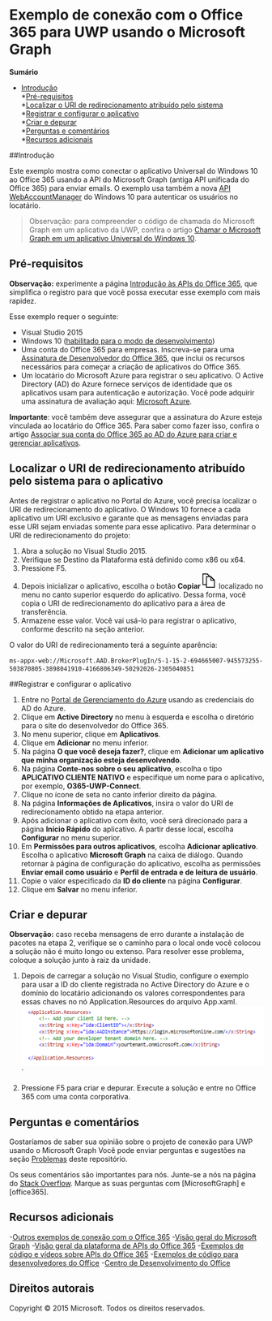 # Exemplo de conexão com o Office 365 para UWP usando o Microsoft Graph

**Sumário**  

* [Introdução](#introduction)  
*[Pré-requisitos](#prerequisites)  
*[Localizar o URI de redirecionamento atribuído pelo sistema](#redirect)  
*[Registrar e configurar o aplicativo](#register)  
*[Criar e depurar](#build)  
*[Perguntas e comentários](#questions)  
*[Recursos adicionais](#additional-resources)  

<a name="introduction"></a>
##Introdução

Este exemplo mostra como conectar o aplicativo Universal do Windows 10 ao Office 365 usando a API do Microsoft Graph (antiga API unificada do Office 365) para enviar emails. O exemplo usa também a nova [API WebAccountManager](http://blogs.technet.com/b/ad/archive/2015/08/03/develop-windows-universal-apps-with-azure-ad-and-the-windows-10-identity-api.aspx) do Windows 10 para autenticar os usuários no locatário.

> Observação: para compreender o código de chamada do Microsoft Graph em um aplicativo da UWP, confira o artigo [Chamar o Microsoft Graph em um aplicativo Universal do Windows 10](https://graph.microsoft.io/docs/platform/uwp).


<a name="prerequisites"></a>
## Pré-requisitos ##

**Observação:** experimente a página [Introdução às APIs do Office 365](http://dev.office.com/getting-started/office365apis?platform=option-windowsuniversal#setup), que simplifica o registro para que você possa executar esse exemplo com mais rapidez.

Esse exemplo requer o seguinte:

  * Visual Studio 2015 
  * Windows 10 ([habilitado para o modo de desenvolvimento](https://msdn.microsoft.com/pt-br/library/windows/apps/xaml/dn706236.aspx))
  * Uma conta do Office 365 para empresas. Inscreva-se para uma [Assinatura de Desenvolvedor do Office 365](https://msdn.microsoft.com/en-us/office/office365/howto/setup-development-environment#bk_Office365Account), que inclui os recursos necessários para começar a criação de aplicativos do Office 365.
  * Um locatário do Microsoft Azure para registrar o seu aplicativo. O Active Directory (AD) do Azure fornece serviços de identidade que os aplicativos usam para autenticação e autorização. Você pode adquirir uma assinatura de avaliação aqui: [Microsoft Azure](http://aka.ms/jjm0q7).

**Importante**: você também deve assegurar que a assinatura do Azure esteja vinculada ao locatário do Office 365. Para saber como fazer isso, confira o artigo [Associar sua conta do Office 365 ao AD do Azure para criar e gerenciar aplicativos](https://msdn.microsoft.com/en-us/office/office365/howto/setup-development-environment#bk_CreateAzureSubscription).

<a name="redirect"></a>
## Localizar o URI de redirecionamento atribuído pelo sistema para o aplicativo

Antes de registrar o aplicativo no Portal do Azure, você precisa localizar o URI de redirecionamento do aplicativo. O Windows 10 fornece a cada aplicativo um URI exclusivo e garante que as mensagens enviadas para esse URI sejam enviadas somente para esse aplicativo. Para determinar o URI de redirecionamento do projeto:

1. Abra a solução no Visual Studio 2015. 
2. Verifique se Destino da Plataforma está definido como x86 ou x64.
3. Pressione F5.
4. Depois inicializar o aplicativo, escolha o botão **Copiar**![texto Alt](../readme-images/copy_icon.png) localizado no menu no canto superior esquerdo do aplicativo. Dessa forma, você copia o URI de redirecionamento do aplicativo para a área de transferência. 
5. Armazene esse valor. Você vai usá-lo para registrar o aplicativo, conforme descrito na seção anterior. 


O valor do URI de redirecionamento terá a seguinte aparência: 
```
ms-appx-web://Microsoft.AAD.BrokerPlugIn/S-1-15-2-694665007-945573255-503870805-3898041910-4166806349-50292026-2305040851
```


<a name="register"></a>
##Registrar e configurar o aplicativo

1.	Entre no [Portal de Gerenciamento do Azure](http://aka.ms/i5b8dz) usando as credenciais do AD do Azure.
2.	Clique em **Active Directory** no menu à esquerda e escolha o diretório para o site do desenvolvedor do Office 365.
3.	No menu superior, clique em **Aplicativos**.
4.	Clique em **Adicionar** no menu inferior.
5.	Na página **O que você deseja fazer?**, clique em **Adicionar um aplicativo que minha organização esteja desenvolvendo**.
6.	Na página **Conte-nos sobre o seu aplicativo**, escolha o tipo **APLICATIVO CLIENTE NATIVO** e especifique um nome para o aplicativo, por exemplo, **O365-UWP-Connect**.
7.	Clique no ícone de seta no canto inferior direito da página.
8.	Na página **Informações de Aplicativos**, insira o valor do URI de redirecionamento obtido na etapa anterior.
9.	Após adicionar o aplicativo com êxito, você será direcionado para a página **Início Rápido** do aplicativo. A partir desse local, escolha **Configurar** no menu superior.
10.	Em **Permissões para outros aplicativos**, escolha **Adicionar aplicativo**. Escolha o aplicativo **Microsoft Graph** na caixa de diálogo. Quando retornar à página de configuração do aplicativo, escolha as permissões **Enviar email como usuário** e **Perfil de entrada e de leitura de usuário**.
11.	Copie o valor especificado da **ID do cliente** na página **Configurar**.
12.	Clique em **Salvar** no menu inferior.

<a name="build"></a>
## Criar e depurar ##

**Observação:** caso receba mensagens de erro durante a instalação de pacotes na etapa 2, verifique se o caminho para o local onde você colocou a solução não é muito longo ou extenso. Para resolver esse problema, coloque a solução junto à raiz da unidade.

1. Depois de carregar a solução no Visual Studio, configure o exemplo para usar a ID do cliente registrada no Active Directory do Azure e o domínio do locatário adicionando os valores correspondentes para essas chaves no nó Application.Resources do arquivo App.xaml. 
![Exemplo de conexão com o Office 365 para UWP usando o Microsoft Graph](../readme-images/ClientTenant.png "Valor da ID do cliente no arquivo App.xaml")`

2. Pressione F5 para criar e depurar. Execute a solução e entre no Office 365 com uma conta corporativa.


<a name="questions"></a>
## Perguntas e comentários

Gostaríamos de saber sua opinião sobre o projeto de conexão para UWP usando o Microsoft Graph Você pode enviar perguntas e sugestões na seção [Problemas](https://github.com/OfficeDev/O365-UWP-Microsoft-Graph-Connect/issues) deste repositório.

Os seus comentários são importantes para nós. Junte-se a nós na página do [Stack Overflow](http://stackoverflow.com/questions/tagged/office365+or+microsoftgraph). Marque as suas perguntas com [MicrosoftGraph] e [office365].

<a name="additional-resources"></a>
## Recursos adicionais ##

-[Outros exemplos de conexão com o Office 365](https://github.com/OfficeDev?utf8=%E2%9C%93&query=-Connect)
-[Visão geral do Microsoft Graph](http://graph.microsoft.io)
-[Visão geral da plataforma de APIs do Office 365](https://msdn.microsoft.com/office/office365/howto/platform-development-overview)
-[Exemplos de código e vídeos sobre APIs do Office 365](https://msdn.microsoft.com/office/office365/howto/starter-projects-and-code-samples)
-[Exemplos de código para desenvolvedores do Office](http://dev.office.com/code-samples)
-[Centro de Desenvolvimento do Office](http://dev.office.com/)


## Direitos autorais
Copyright © 2015 Microsoft. Todos os direitos reservados.



